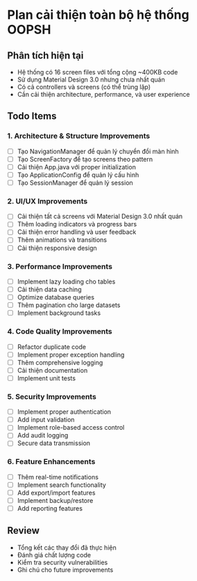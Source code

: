 # Plan cải thiện toàn bộ hệ thống OOPSH

## Phân tích hiện tại
- Hệ thống có 16 screen files với tổng cộng ~400KB code
- Sử dụng Material Design 3.0 nhưng chưa nhất quán
- Có cả controllers và screens (có thể trùng lặp)
- Cần cải thiện architecture, performance, và user experience

## Todo Items

### 1. Architecture & Structure Improvements
- [ ] Tạo NavigationManager để quản lý chuyển đổi màn hình
- [ ] Tạo ScreenFactory để tạo screens theo pattern
- [ ] Cải thiện App.java với proper initialization
- [ ] Tạo ApplicationConfig để quản lý cấu hình
- [ ] Tạo SessionManager để quản lý session

### 2. UI/UX Improvements
- [ ] Cải thiện tất cả screens với Material Design 3.0 nhất quán
- [ ] Thêm loading indicators và progress bars
- [ ] Cải thiện error handling và user feedback
- [ ] Thêm animations và transitions
- [ ] Cải thiện responsive design

### 3. Performance Improvements
- [ ] Implement lazy loading cho tables
- [ ] Cải thiện data caching
- [ ] Optimize database queries
- [ ] Thêm pagination cho large datasets
- [ ] Implement background tasks

### 4. Code Quality Improvements
- [ ] Refactor duplicate code
- [ ] Implement proper exception handling
- [ ] Thêm comprehensive logging
- [ ] Cải thiện documentation
- [ ] Implement unit tests

### 5. Security Improvements
- [ ] Implement proper authentication
- [ ] Add input validation
- [ ] Implement role-based access control
- [ ] Add audit logging
- [ ] Secure data transmission

### 6. Feature Enhancements
- [ ] Thêm real-time notifications
- [ ] Implement search functionality
- [ ] Add export/import features
- [ ] Implement backup/restore
- [ ] Add reporting features

## Review
- Tổng kết các thay đổi đã thực hiện
- Đánh giá chất lượng code
- Kiểm tra security vulnerabilities
- Ghi chú cho future improvements
